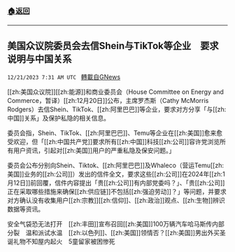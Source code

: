 ###  [:house:返回](README.md)
---


## 美国众议院委员会去信Shein与TikTok等企业　要求说明与中国关系
`12/21/2023 7:31 AM UTC ` [轉載自GNews](https://gnews.org/articles/2135594)

[[zh:美国众议院]][[zh:能源]]和商业委员会（House Committee on Energy and Commerce，暂译）[[zh:12月20日]]公布，主席罗杰斯（Cathy McMorris Rodgers）去信Shein、TikTok、[[zh:阿里巴巴]]等企业，要求对方分享「与[[zh:中国]]关系」及保护私隐的相关信息。

委员会指，Shein、TikTok、[[zh:阿里巴巴]]、Temu等企业在[[zh:美国]]愈来愈受欢迎，但「[[zh:中国共产党]]要求所有[[zh:中国]]科技[[zh:公司]]容许党浏览所有用户资讯，引起对[[zh:美国]]用户的严重私隐及保安问题。」

委员会公布分别向Shein、Tiktok、[[zh:阿里巴巴]]及Whaleco（营运Temu[[zh:美国]]业务的[[zh:公司]]）发出的信件全文，要求这些[[zh:公司]]在2024年[[zh:1月12日]]前回覆，信件内容提出「贵[[zh:公司]]有内部党委吗？」、「贵[[zh:公司]]正在采取哪些措施来确保[[zh:供应链]]不包括[[zh:强迫劳动]]？」等问题，并要求对方确认没有收集用户[[zh:宗教]][[zh:信仰]]、[[zh:政治]]观点、[[zh:生物]]辨识数据等资讯。

安全气袋恐无法打开　[[zh:丰田]]宣布召回[[zh:美国]]100万辆汽车哈马斯传内部分裂　温和派试水温　[[zh:以色列]]、[[zh:美国]]领情否？[[zh:美国]]男出外买圣诞礼物不知屋内起火　5童留家被困惨死
